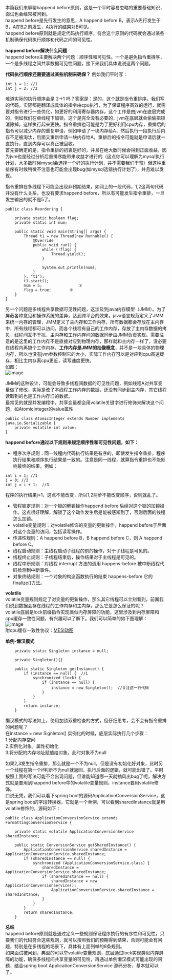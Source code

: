 本篇我们来聊聊happend before原则，这是一个平时容易忽略的重要基础知识，面试也会经常被问到。       
happend before是先行发生的意思，A happend before B，表示A先行发生于B，A在B之前发生，A执行的结果对B可见。   
happend before原则就是规定代码执行顺序，符合这个原则的代码就会通过某些机制确保代码执行顺序和代码之间的可见性。    

**happend before解决什么问题**    
happend before主要解决两个问题：顺序性和可见性。一个是避免指令重排序，一个是多线程之间共享数据可见性问题，接下来我们具体说说这两个问题。    

**代码执行顺序还需要通过某些机制来确保？** 例如我们平时写：
```
int i = 1; //1
int j = 2; //2
```
难道实际的执行顺序会是 2->1 吗？答案是：是的，这个就是指令重排序。我们写的代码，实际都是翻译成具体的指令由cpu执行，为了保证程序高效的运行，就需要对指令进行一些优化，如更好的利用寄存器内存。这个工作是由jvm在底层完成的，例如我们在单线程下加锁，这个是完全没有必要的，jvm在底层就会偷偷把锁消除掉，这样执行起来更快。指令重排也可能是为了更好利用cpu内存，重排后的指令可以减少内存的重复申请，例如申请了一块内存给A，然后执行一段执行后内存不足被淘汰，后面又重新申请一块内存给A，重排后的指令可能就是申请后就一直执行，直到内存可以真正被回收。     
首先要确定的是，指令重排的初衷是好的，并且在绝大数时候会得到正面收益，因为jvm也是经过分析后重排序能带来收益才进行的（这点你可以理解为mysql执行计划，大多数时候mysql会选择一个好的执行计划，并不需要我们干预）但这种重排序有时候稍微不注意也可能会出现bug(如mysql选错执行计划了)，并且难以发现。    

指令重排在多线程下可能会出现非预期结果，如网上的一段代码，1,2这两句代码并没有什么关系，也没有要求happend before，所以有可能发生指令重排，一旦发生输出的就不是5了。    
```
public class Reordering {

    private static boolean flag;
    private static int num;

    public static void main(String[] args) {
        Thread t1 = new Thread(new Runnable() {
            @Override
            public void run() {
                while (!flag) {
                    Thread.yield();
                }

                System.out.println(num);
            }
        }, "t1");
        t1.start();
        num = 5;                ① 
        flag = true;        ② 
    }
}
```

另一个问题是多线程共享数据可见性问题，这涉及到java内存模型（JMM）。为了屏蔽各种意见和操作系统的差异，达到跨平台的效果，java语言规范定义了JMM来统一内存的管理，JMM定义了主内存和工作内存，所有数据都会存放在主内存中，所有线程都可以访问，而各个线程有自己的工作内存，存放了主内存数据的拷贝，线程间互不干扰，主内存和工作内存间的数据同步由JMM负责实现。需要注意的是这里的工作内存不是直接对应到物理内存，那样就和主内存一样了，没必要在线程内再搞个工作内存，**工作内存是JMM的抽像概念**，并不是一块具体的物理内存，所以也没有jvm参数控制它的大小，实际工作内存可以是对应到cpu高速缓存，相比主内存离cpu更近，读写速度更快。    
如图：   
![image](https://github.com/jmilktea/jtea/blob/master/%E5%9F%BA%E7%A1%80/images/hb-1.png)     

JMM的这种设计，可能会导致多线程间数据的可见性问题，例如线程A对共享变量做了修改，实际是改了本线程工作内存的数据，还没有同步到主内存，其它线程读取到的也是工作内存旧的数据。   
最常见的就是并发编程中，共享变量都会用volatile关键字进行修饰来解决这个问题，如AtomicInteger的value属性    
```
public class AtomicInteger extends Number implements java.io.Serializable {
    private volatile int value;
}    
```

**happend before通过以下规则来规定顺序性和可见性问题，如下：**    
- 程序次序规则：同一线程内代码执行结果是有序的，即使发生指令重排，程序执行结果和顺序执行结果是一致的。注意是同一线程，就算指令重排也不能影响最终的结果。例如：  
```
int i = 1; //1
i = 0; //2
int j = i + 1;  //3
```
程序的执行结果j=1，这点不能改变，所以1,2两步不能改变顺序，否则就乱了。   
- 管程锁定规则：对一个锁的解锁操作happend before 后续对这个锁的加锁操作。这点很好理解，解锁了这个动作发生后是能被感知到了，否则后面的线程怎么加锁。    
- volatile变量规则：对volatile修饰的变量的更新操作，happend before于后面对这个变量的访问，包括读写操作。   
- 传递性规则：A happend before B，B happend before C，则 A happend before C。
- 线程启动规则：主线程启动子线程的前的操作，对于子线程是可见的。   
- 线程终止规则：子线程结束后，操作结果对于主线程是可见的。
- 线程中断规则：对线程 interrupt 方法的调用 happens-before 被中断线程代码检测到中断事件。    
- 对象终结规则：一个对象的构造函数执行的结束 happens-before 它的 finalize()方法。    

**volatile**   
volatile变量规则规定了对变量的更新操作，那么其它线程可以立刻看到，前面我们说到数据会存在线程的工作内存和主内存，那么它是怎么保证的呢？    
volatile底层是lock前缀指令实现类似内存屏障的功能，这里涉及到内存屏障和cpu缓存一致性问题，有兴趣可以了解下。我们可以简单的如下图理解：   
![image](https://github.com/jmilktea/jtea/blob/master/%E5%9F%BA%E7%A1%80/images/hb-3.png)    
附cpu缓存一致性协议：[MESI动图](https://www.scss.tcd.ie/Jeremy.Jones/VivioJS/caches/MESIHelp.htm)

**单例-懒汉模式**    
```
    private static Singleton instance = null;

    private Singleton(){}

    public static Singleton getInstance() {
        if (instance == null) {  //1
            synchronized (lock) {
                if (instance == null) {
                    instance = new Singleton();  //关注这一行代码
                }
            }
        }
        return instance;
    }
```
懒汉模式的写法如上，使用加锁双重检查的方式，但仔细思考，会不会有指令重排的问题呢？      
在instance = new Signleton() 实例化的时候，底层实际执行几个步骤：    
1.分配内存空间   
2.实例化对象，属性初始化    
3.将分配的内存地址赋值给对象，此时对象不为null    

如果2,3发生指令重排，那么就是一个不为null，但是没有初始化好对象，此时另一个线程在第一个if判断不为null就返回，执行后面的逻辑，就可能出错了。平时按照上面的写法可能不会出现问题，但谁能知道哪一天就抽风出bug了呢，解决方式就是要用到happend before中的volatile变量规则，instance要用volatile修饰。   
口说无凭，我们可以看下spring boot的源码ApplicationConversionService，这是spring boot的字段转换器，它就是一个单例，可以看到sharedInstance就是用volatile修饰的，源码如下：    
```
public class ApplicationConversionService extends FormattingConversionService {

	private static volatile ApplicationConversionService sharedInstance;

	public static ConversionService getSharedInstance() {
		ApplicationConversionService sharedInstance = ApplicationConversionService.sharedInstance;
		if (sharedInstance == null) {
			synchronized (ApplicationConversionService.class) {
				sharedInstance = ApplicationConversionService.sharedInstance;
				if (sharedInstance == null) {
					sharedInstance = new ApplicationConversionService();
					ApplicationConversionService.sharedInstance = sharedInstance;
				}
			}
		}
		return sharedInstance;
	}
```

**总结**    
happend before原则就是通过定义一些规则保证程序执行的有序性和可见性，只要我们的代码符合这些规则，就可以按照我们的预期得到结果，否则可能会有问题，特别是在多线程的场景下，具体有上面列举的8条规则。          
如果面试被问到，典型的可以举volatile变量规则，底层通过lock实现类似内存屏障的功能，确保多线程间共享变量的可见性，再通过单例懒汉模式可能出现的问题，结合spring boot ApplicationConversionService 源码分析，基本就可以了。    

